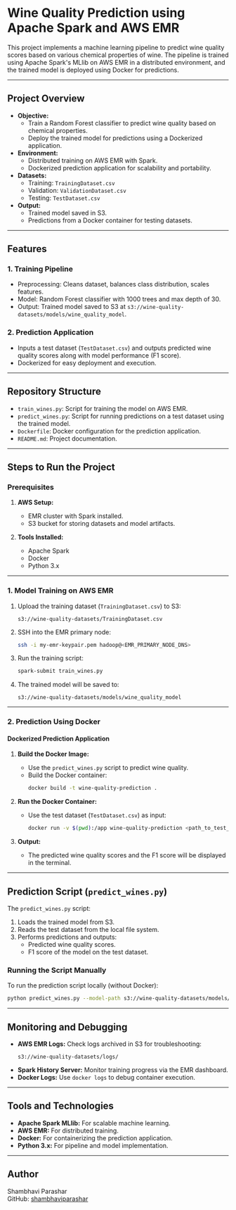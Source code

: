 
# Wine Quality Prediction using Apache Spark and AWS EMR

This project implements a machine learning pipeline to predict wine quality scores based on various chemical properties of wine. The pipeline is trained using Apache Spark's MLlib on AWS EMR in a distributed environment, and the trained model is deployed using Docker for predictions.

---

## Project Overview

- **Objective:** 
  - Train a Random Forest classifier to predict wine quality based on chemical properties.
  - Deploy the trained model for predictions using a Dockerized application.
- **Environment:** 
  - Distributed training on AWS EMR with Spark.
  - Dockerized prediction application for scalability and portability.
- **Datasets:** 
  - Training: `TrainingDataset.csv`
  - Validation: `ValidationDataset.csv`
  - Testing: `TestDataset.csv`
- **Output:** 
  - Trained model saved in S3.
  - Predictions from a Docker container for testing datasets.

---

## Features

### 1. **Training Pipeline**
- Preprocessing: Cleans dataset, balances class distribution, scales features.
- Model: Random Forest classifier with 1000 trees and max depth of 30.
- Output: Trained model saved to S3 at `s3://wine-quality-datasets/models/wine_quality_model`.

### 2. **Prediction Application**
- Inputs a test dataset (`TestDataset.csv`) and outputs predicted wine quality scores along with model performance (F1 score).
- Dockerized for easy deployment and execution.

---

## Repository Structure

- `train_wines.py`: Script for training the model on AWS EMR.
- `predict_wines.py`: Script for running predictions on a test dataset using the trained model.
- `Dockerfile`: Docker configuration for the prediction application.
- `README.md`: Project documentation.

---

## Steps to Run the Project

### Prerequisites
1. **AWS Setup:**
   - EMR cluster with Spark installed.
   - S3 bucket for storing datasets and model artifacts.

2. **Tools Installed:**
   - Apache Spark
   - Docker
   - Python 3.x

---

### **1. Model Training on AWS EMR**
1. Upload the training dataset (`TrainingDataset.csv`) to S3:
   ```plaintext
   s3://wine-quality-datasets/TrainingDataset.csv
   ```

2. SSH into the EMR primary node:
   ```bash
   ssh -i my-emr-keypair.pem hadoop@<EMR_PRIMARY_NODE_DNS>
   ```

3. Run the training script:
   ```bash
   spark-submit train_wines.py
   ```

4. The trained model will be saved to:
   ```plaintext
   s3://wine-quality-datasets/models/wine_quality_model
   ```

---

### **2. Prediction Using Docker**

#### Dockerized Prediction Application
1. **Build the Docker Image:**
   - Use the `predict_wines.py` script to predict wine quality.
   - Build the Docker container:
     ```bash
     docker build -t wine-quality-prediction .
     ```

2. **Run the Docker Container:**
   - Use the test dataset (`TestDataset.csv`) as input:
     ```bash
     docker run -v $(pwd):/app wine-quality-prediction <path_to_test_file>
     ```

3. **Output:**
   - The predicted wine quality scores and the F1 score will be displayed in the terminal.

---

## Prediction Script (`predict_wines.py`)

The `predict_wines.py` script:
1. Loads the trained model from S3.
2. Reads the test dataset from the local file system.
3. Performs predictions and outputs:
   - Predicted wine quality scores.
   - F1 score of the model on the test dataset.

### Running the Script Manually
To run the prediction script locally (without Docker):
```bash
python predict_wines.py --model-path s3://wine-quality-datasets/models/wine_quality_model --test-file <path_to_test_file>
```

---

## Monitoring and Debugging

- **AWS EMR Logs:** Check logs archived in S3 for troubleshooting:
  ```plaintext
  s3://wine-quality-datasets/logs/
  ```
- **Spark History Server:** Monitor training progress via the EMR dashboard.
- **Docker Logs:** Use `docker logs` to debug container execution.

---

## Tools and Technologies
- **Apache Spark MLlib:** For scalable machine learning.
- **AWS EMR:** For distributed training.
- **Docker:** For containerizing the prediction application.
- **Python 3.x:** For pipeline and model implementation.

---

## Author
Shambhavi Parashar  
GitHub: [shambhaviparashar](https://github.com/shambhaviparashar/WineQualityPrediction)
